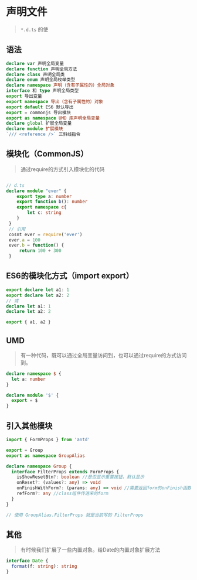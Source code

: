 # 声明文件

> `*.d.ts` 的使

## 语法

```ts
declare var 声明全局变量
declare function 声明全局方法
declare class 声明全局类
declare enum 声明全局枚举类型
declare namespace 声明（含有子属性的）全局对象
interface 和 type 声明全局类型
export 导出变量
export namespace 导出（含有子属性的）对象
export default ES6 默认导出
export = commonjs 导出模块
export as namespace UMD 库声明全局变量
declare global 扩展全局变量
declare module 扩展模块
`/// <reference />` 三斜线指令
```

## 模块化（CommonJS）

> 通过require的方式引入模块化的代码

```ts

// d.ts
declare module "ever" {
    export type a: number
    export function b(): number
    export namespace c{
        let c: string
    }
 }
 // 引用
 cosnt ever = require('ever')
 ever.a = 100
 ever.b = function() {
     return 100 + 300
 }

```

## ES6的模块化方式（import export）

```ts
export declare let a1: 1
export declare let a2: 2
// 或
declare let a1: 1
declare let a2: 2

export { a1, a2 }
```

## UMD

> 有一种代码，既可以通过全局变量访问到，也可以通过require的方式访问到。

```ts
declare namespace $ {
  let a: number
}

declare module '$' {
  export = $
}
```

## 引入其他模块

```ts
import { FormProps } from 'antd'

export = Group
export as namespace GroupAlias

declare namespace Group {
  interface FilterProps extends FormProps {
    isShowResetBtn?: boolean //是否显示重置按钮，默认显示
    onReset?: (values?: any) => void
    onFinishWithForm?: (params: any) => void //需要返回form的onFinish函数
    refForm?: any //class组件传进来的form
  }
}

// 使用 GroupAlias.FilterProps 就是当前写的 FilterProps
```

## 其他

> 有时候我们扩展了一些内置对象。给Date的内置对象扩展方法

```ts
interface Date {
  format(f: string): string
}
```
